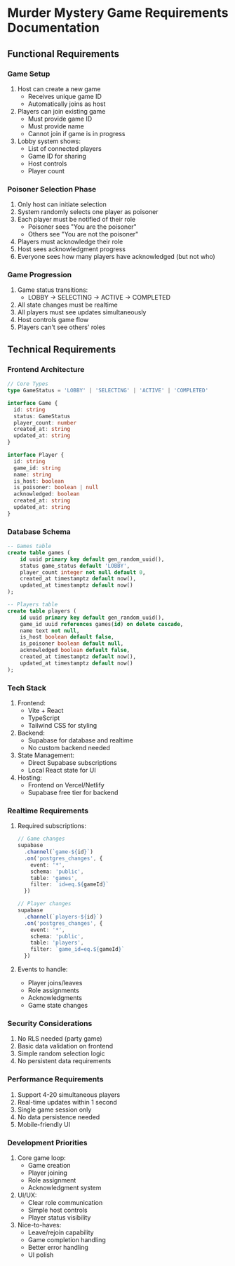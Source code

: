 # Murder Mystery Game Requirements Documentation

## Functional Requirements

### Game Setup
1. Host can create a new game
   - Receives unique game ID
   - Automatically joins as host
2. Players can join existing game
   - Must provide game ID
   - Must provide name
   - Cannot join if game is in progress
3. Lobby system shows:
   - List of connected players
   - Game ID for sharing
   - Host controls
   - Player count

### Poisoner Selection Phase
1. Only host can initiate selection
2. System randomly selects one player as poisoner
3. Each player must be notified of their role
   - Poisoner sees "You are the poisoner"
   - Others see "You are not the poisoner"
4. Players must acknowledge their role
5. Host sees acknowledgment progress
6. Everyone sees how many players have acknowledged (but not who)

### Game Progression
1. Game status transitions:
   - LOBBY → SELECTING → ACTIVE → COMPLETED
2. All state changes must be realtime
3. All players must see updates simultaneously
4. Host controls game flow
5. Players can't see others' roles

## Technical Requirements

### Frontend Architecture
```typescript
// Core Types
type GameStatus = 'LOBBY' | 'SELECTING' | 'ACTIVE' | 'COMPLETED'

interface Game {
  id: string
  status: GameStatus
  player_count: number
  created_at: string
  updated_at: string
}

interface Player {
  id: string
  game_id: string
  name: string
  is_host: boolean
  is_poisoner: boolean | null
  acknowledged: boolean
  created_at: string
  updated_at: string
}
```

### Database Schema
```sql
-- Games table
create table games (
    id uuid primary key default gen_random_uuid(),
    status game_status default 'LOBBY',
    player_count integer not null default 0,
    created_at timestamptz default now(),
    updated_at timestamptz default now()
);

-- Players table
create table players (
    id uuid primary key default gen_random_uuid(),
    game_id uuid references games(id) on delete cascade,
    name text not null,
    is_host boolean default false,
    is_poisoner boolean default null,
    acknowledged boolean default false,
    created_at timestamptz default now(),
    updated_at timestamptz default now()
);
```

### Tech Stack
1. Frontend:
   - Vite + React
   - TypeScript
   - Tailwind CSS for styling
2. Backend:
   - Supabase for database and realtime
   - No custom backend needed
3. State Management:
   - Direct Supabase subscriptions
   - Local React state for UI
4. Hosting:
   - Frontend on Vercel/Netlify
   - Supabase free tier for backend

### Realtime Requirements
1. Required subscriptions:
   ```typescript
   // Game changes
   supabase
     .channel(`game-${id}`)
     .on('postgres_changes', {
       event: '*',
       schema: 'public',
       table: 'games',
       filter: `id=eq.${gameId}`
     })

   // Player changes
   supabase
     .channel(`players-${id}`)
     .on('postgres_changes', {
       event: '*',
       schema: 'public',
       table: 'players',
       filter: `game_id=eq.${gameId}`
     })
   ```

2. Events to handle:
   - Player joins/leaves
   - Role assignments
   - Acknowledgments
   - Game state changes

### Security Considerations
1. No RLS needed (party game)
2. Basic data validation on frontend
3. Simple random selection logic
4. No persistent data requirements

### Performance Requirements
1. Support 4-20 simultaneous players
2. Real-time updates within 1 second
3. Single game session only
4. No data persistence needed
5. Mobile-friendly UI

### Development Priorities
1. Core game loop:
   - Game creation
   - Player joining
   - Role assignment
   - Acknowledgment system
2. UI/UX:
   - Clear role communication
   - Simple host controls
   - Player status visibility
3. Nice-to-haves:
   - Leave/rejoin capability
   - Game completion handling
   - Better error handling
   - UI polish